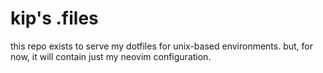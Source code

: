 # kip's .files

this repo exists to serve my dotfiles for unix-based environments. but, for now, it will contain just my neovim configuration.
